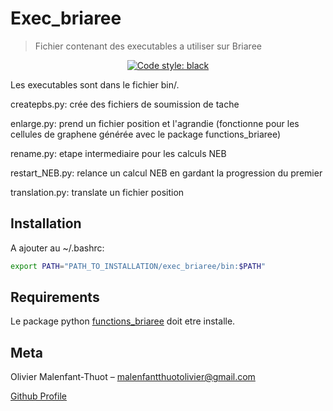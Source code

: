 # Exec\_briaree
> Fichier contenant des executables a utiliser sur Briaree

<p align="center">
<a href="https://github.com/ambv/black"><img alt="Code style: black" src="https://img.shields.io/badge/code%20style-black-000000.svg"></a>
</p>

Les executables sont dans le fichier bin/.

createpbs.py: crée des fichiers de soumission de tache

enlarge.py: prend un fichier position et l'agrandie (fonctionne pour les cellules de graphene générée avec le package functions\_briaree)

rename.py: etape intermediaire pour les calculs NEB

restart\_NEB.py: relance un calcul NEB en gardant la progression du premier

translation.py: translate un fichier position


## Installation

A ajouter au ~/.bashrc:
```sh
export PATH="PATH_TO_INSTALLATION/exec_briaree/bin:$PATH"
```

## Requirements

Le package python [functions\_briaree](https://github.com/OMalenfantThuot/functions_briaree) doit etre installe.

## Meta

Olivier Malenfant-Thuot – malenfantthuotolivier@gmail.com

[Github Profile](https://github.com/OMalenfantThuot)

